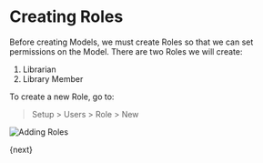 # Creating Roles

Before creating Models, we must create Roles so that we can set permissions on the Model. There are two Roles we will create:

1. Librarian
1. Library Member

To create a new Role, go to:

> Setup > Users > Role > New

<img class="screenshot" alt="Adding Roles" src="/docs/assets/img/roles_creation.png">

{next}
